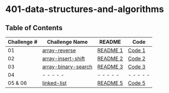 # 401-data-structures-and-algorithms

## Table of Contents

| Challenge # | Challenge Name    | README | Code |
| ---------------| ---- | ----   |------|
| 01  | [array-reverse](challenges/array-reverse)        | [README 1](challenges/array-reverse/src/README.md)| [Code 1](challenges/array-reverse/src/Main.java)|
| 02   | [array-insert-shift](challenges/array-insert-shifted)      | [README 2](challenges/array-insert-shifted/lib/src/main/java/arrayShifted/ReadMe.md)| [Code 2](challenges/array-insert-shifted/lib/src/main/java/arrayShifted/shiftedArray.java)|
| 03   |[array-binary-search](challenges/array-binary-search)      | [README 3](challenges/array-binary-search/app/src/main/java/binarySearch/README.md)| [Code 3](challenges/array-binary-search/app/src/main/java/binarySearch/App.java)|
| 04   | - - - - -       | - - - - -  | - - - - -  |
| 05 & 06    | [linked-list](challenges/linked-list)     | [README 5](challenges/linked-list/lib/src/main/java/LinkedList/README.md)| [Code 5](challenges/linked-list/lib/src/main/java/LinkedList/LinkedList.java)|
